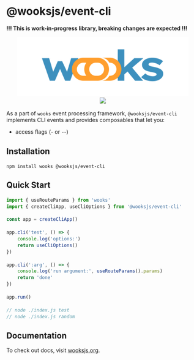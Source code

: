# @wooksjs/event-cli

**!!! This is work-in-progress library, breaking changes are expected !!!**

<p align="center">
<img src="../../wooks-logo.png" width="450px"><br>
<a  href="https://github.com/wooksjs/wooksjs/blob/main/LICENSE">
    <img src="https://img.shields.io/badge/License-MIT-green?style=for-the-badge" />
</a>
</p>

As a part of `wooks` event processing framework, `@wooksjs/event-cli` implements CLI events and provides composables that let you:

-   access flags (- or --)

## Installation

`npm install wooks @wooksjs/event-cli`

## Quick Start

```js
import { useRouteParams } from 'wooks'
import { createCliApp, useCliOptions } from '@wooksjs/event-cli'

const app = createCliApp()

app.cli('test', () => {
    console.log('options:')
    return useCliOptions()
})

app.cli(':arg', () => {
    console.log('run argument:', useRouteParams().params)
    return 'done'
})

app.run()

// node ./index.js test
// node ./index.js random
```

## Documentation

To check out docs, visit [wooksjs.org](https://wooksjs.org/cliapp/).
